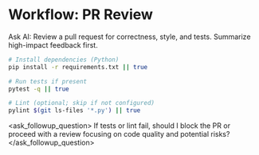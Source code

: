 # Workflow: PR Review

Ask AI: Review a pull request for correctness, style, and tests. Summarize high-impact feedback first.

```bash
# Install dependencies (Python)
pip install -r requirements.txt || true

# Run tests if present
pytest -q || true

# Lint (optional; skip if not configured)
pylint $(git ls-files '*.py') || true
```

<ask_followup_question>
If tests or lint fail, should I block the PR or proceed with a review focusing on code quality and potential risks?
</ask_followup_question>

